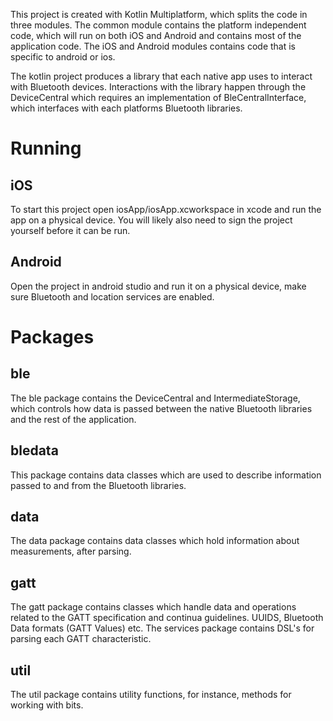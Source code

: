 This project is created with Kotlin Multiplatform, which splits the code in three modules.
The common module contains the platform independent code, which will run on both iOS and Android and contains most of the application code.
The iOS and Android modules contains code that is specific to android or ios.

The kotlin project produces a library that each native app uses to interact with Bluetooth devices.
Interactions with the library happen through the DeviceCentral which requires an implementation of
BleCentralInterface, which interfaces with each platforms Bluetooth libraries.

# Running
## iOS
To start this project open iosApp/iosApp.xcworkspace in xcode and run the app on a physical device.
You will likely also need to sign the project yourself before it can be run.

## Android
Open the project in android studio and run it on a physical device,
make sure Bluetooth and location services are enabled.

# Packages
## ble
The ble package contains the DeviceCentral and IntermediateStorage,
which controls how data is passed between the native Bluetooth libraries and the rest of the application.

## bledata
This package contains data classes which are used to describe information passed to and from the Bluetooth libraries.

## data
The data package contains data classes which hold information about measurements, after parsing.

## gatt
The gatt package contains classes which handle data and operations related to the GATT specification and continua guidelines.
UUIDS, Bluetooth Data formats (GATT Values) etc. The services package contains DSL's for parsing each GATT characteristic.

## util
The util package contains utility functions, for instance, methods for working with bits.